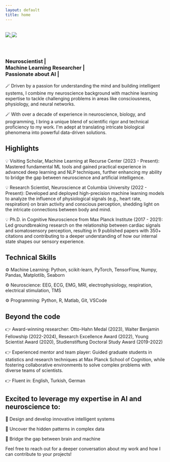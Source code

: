 ```yaml
---
layout: default
title: home
---
```



<br>
<div class="row">
  <div class="column">
    <a class='hover_image' href='#'>
      <img src='{{site.url}}/assets/images/me_boxed.png'/>
      <img src='{{site.url}}/assets/images/me.png' class='hide'/>
    </a>
  </div>
  <div class="column2">
    <h3 class="about-me-title"> <br> <br> Neuroscientist | <br> Machine Learning Researcher | <br> Passionate about AI | </h3>
  </div>
</div>

🪄 Driven by a passion for understanding the mind and building intelligent systems, I combine my neuroscience background with machine learning expertise to tackle challenging problems in areas like  consciousness, physiology, and neural networks.

🪄 With over a decade of experience in neuroscience, biology, and programming, I bring a unique blend of scientific rigor and technical proficiency to my work. I'm adept at translating intricate biological phenomena into powerful data-driven solutions. 

## Highlights
💡 Visiting Scholar, Machine Learning at Recurse Center (2023 - Present): Mastered fundamental ML tools and gained practical experience in advanced deep learning and NLP techniques, further enhancing my ability to bridge the gap between neuroscience and artificial intelligence.

💡 Research Scientist, Neuroscience at Columbia University (2022 - Present): Developed and deployed high-precision machine learning models to analyze the influence of physiological signals (e.g., heart rate, respiration) on brain activity and conscious perception, shedding light on the intricate connections between body and mind.

💡 Ph.D. in Cognitive Neuroscience from Max Planck Institute (2017 - 2021): Led groundbreaking research on the relationship between cardiac signals and somatosensory perception, resulting in 9 published papers with 350+ citations and contributing to a deeper understanding of how our internal state shapes our sensory experience.

## Technical Skills
⚙️ Machine Learning: Python, scikit-learn, PyTorch, TensorFlow, Numpy, Pandas, Matplotlib, Seaborn

⚙️ Neuroscience: EEG, ECG, EMG, MRI, electrophysiology, respiration, electrical stimulation, TMS

⚙️ Programming: Python, R, Matlab, Git, VSCode

## Beyond the code

👉 Award-winning researcher: Otto-Hahn Medal (2023), Walter Benjamin Fellowship (2022-2024), Research Excellence Award (2022), Young Scientist Award (2020), Studienstiftung Doctoral Study Award (2019-2022)

👉 Experienced mentor and team player: Guided graduate students in statistics and research techniques at Max Planck School of Cognition, while fostering collaborative environments to solve complex problems with diverse teams of scientists.

👉 Fluent in: English, Turkish, German

## Excited to leverage my expertise in AI and neuroscience to:

🚀 Design and develop innovative intelligent systems

🚀 Uncover the hidden patterns in complex data

🚀 Bridge the gap between brain and machine

Feel free to reach out for a deeper conversation about my work and how I can contribute to your projects!

